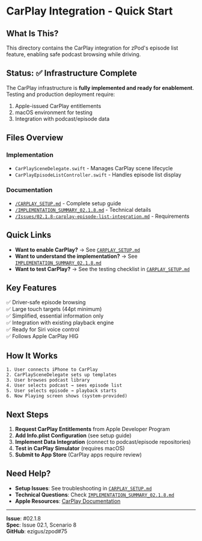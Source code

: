 # CarPlay Integration - Quick Start

## What Is This?

This directory contains the CarPlay integration for zPod's episode list feature, enabling safe podcast browsing while driving.

## Status: ✅ Infrastructure Complete

The CarPlay infrastructure is **fully implemented and ready for enablement**. Testing and production deployment require:
1. Apple-issued CarPlay entitlements
2. macOS environment for testing
3. Integration with podcast/episode data

## Files Overview

### Implementation
- `CarPlaySceneDelegate.swift` - Manages CarPlay scene lifecycle
- `CarPlayEpisodeListController.swift` - Handles episode list display

### Documentation
- [`/CARPLAY_SETUP.md`](/CARPLAY_SETUP.md) - Complete setup guide
- [`/IMPLEMENTATION_SUMMARY_02.1.8.md`](/IMPLEMENTATION_SUMMARY_02.1.8.md) - Technical details
- [`/Issues/02.1.8-carplay-episode-list-integration.md`](/Issues/02.1.8-carplay-episode-list-integration.md) - Requirements

## Quick Links

- **Want to enable CarPlay?** → See [`CARPLAY_SETUP.md`](/CARPLAY_SETUP.md)
- **Want to understand the implementation?** → See [`IMPLEMENTATION_SUMMARY_02.1.8.md`](/IMPLEMENTATION_SUMMARY_02.1.8.md)
- **Want to test CarPlay?** → See the testing checklist in [`CARPLAY_SETUP.md`](/CARPLAY_SETUP.md#testing)

## Key Features

✅ Driver-safe episode browsing  
✅ Large touch targets (44pt minimum)  
✅ Simplified, essential information only  
✅ Integration with existing playback engine  
✅ Ready for Siri voice control  
✅ Follows Apple CarPlay HIG  

## How It Works

```
1. User connects iPhone to CarPlay
2. CarPlaySceneDelegate sets up templates
3. User browses podcast library
4. User selects podcast → sees episode list
5. User selects episode → playback starts
6. Now Playing screen shows (system-provided)
```

## Next Steps

1. **Request CarPlay Entitlements** from Apple Developer Program
2. **Add Info.plist Configuration** (see setup guide)
3. **Implement Data Integration** (connect to podcast/episode repositories)
4. **Test in CarPlay Simulator** (requires macOS)
5. **Submit to App Store** (CarPlay apps require review)

## Need Help?

- **Setup Issues**: See troubleshooting in [`CARPLAY_SETUP.md`](/CARPLAY_SETUP.md#troubleshooting)
- **Technical Questions**: Check [`IMPLEMENTATION_SUMMARY_02.1.8.md`](/IMPLEMENTATION_SUMMARY_02.1.8.md)
- **Apple Resources**: [CarPlay Documentation](https://developer.apple.com/carplay/)

---

**Issue**: #02.1.8  
**Spec**: Issue 02.1, Scenario 8  
**GitHub**: ezigus/zpod#75
